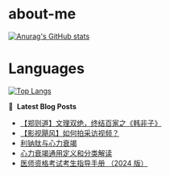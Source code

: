 # about-me
[![Anurag's GitHub stats](https://github-readme-stats.vercel.app/api?username=whitewatercn)](https://github.com/anuraghazra/github-readme-stats)

# Languages
[![Top Langs](https://github-readme-stats.vercel.app/api/top-langs/?username=whitewatercn)](https://github.com/anuraghazra/github-readme-stats)

📕 &nbsp;**Latest Blog Posts**
<!-- BLOG-POST-LIST:START -->
- [【郑则道】文理双绝，终结百家之《韩非子》](https://forum.beginner.center/t/topic/773/1)
- [【影视飓风】如何拍采访视频？](https://forum.beginner.center/t/topic/772/1)
- [利钠肽与心力衰竭](https://forum.beginner.center/t/topic/770/1)
- [心力衰竭通用定义和分类解读](https://forum.beginner.center/t/topic/769/1)
- [医师资格考试考生指导手册 （2024 版）](https://forum.beginner.center/t/topic/768/1)
<!-- BLOG-POST-LIST:END -->
